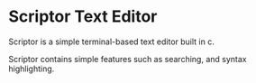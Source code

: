 # Scriptor Text Editor
Scriptor is a simple terminal-based text editor built in c.

Scriptor contains simple features such as searching, and syntax highlighting.
